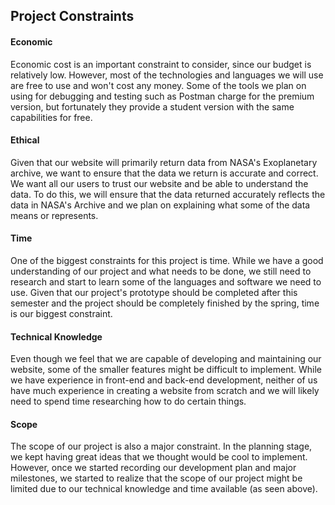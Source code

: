## Project Constraints

#### Economic
Economic cost is an important constraint to consider, since our budget is relatively low. However, most of the technologies and languages we will use are free to use and won't cost any money. Some of the tools we plan on using for debugging and testing such as Postman charge for the premium version, but fortunately they provide a student version with the same capabilities for free.

#### Ethical 
Given that our website will primarily return data from NASA's Exoplanetary archive, we want to ensure that the data we return is accurate and correct. We want all our users to trust our website and be able to understand the data. To do this, we will ensure that the data returned accurately reflects the data in NASA's Archive and we plan on explaining what some of the data means or represents.

#### Time
One of the biggest constraints for this project is time. While we have a good understanding of our project and what needs to be done, we still need to research and start to learn some of the languages and software we need to use. Given that our project's prototype should be completed after this semester and the project should be completely finished by the spring, time is our biggest constraint. 

#### Technical Knowledge
Even though we feel that we are capable of developing and maintaining our website, some of the smaller features might be difficult to implement. While we have experience in front-end and back-end development, neither of us have much experience in creating a website from scratch and we will likely need to spend time researching how to do certain things. 

#### Scope
The scope of our project is also a major constraint. In the planning stage, we kept having great ideas that we thought would be cool to implement. However, once we started recording our development plan and major milestones, we started to realize that the scope of our project might be limited due to our technical knowledge and time available (as seen above).
